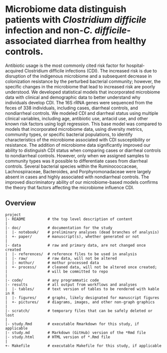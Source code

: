 Microbiome data distinguish patients with *Clostridium difficile* infection and non-*C. difficile*-associated diarrhea from healthy controls.
=======

Antibiotic usage is the most commonly cited risk factor for hospital-acquired Clostridium difficile infections (CDI). The increased risk is due to disruption of the indigenous microbiome and a subsequent decrease in colonization resistance by the perturbed bacterial community; however, the specific changes in the microbiome that lead to increased risk are poorly understood. We developed statistical models that incorporated microbiome data with clinical and demographic data to better understand why individuals develop CDI. The 16S rRNA genes were sequenced from the feces of 338 individuals, including cases, diarrheal controls, and nondiarrheal controls. We modeled CDI and diarrheal status using multiple clinical variables, including age, antibiotic use, antacid use, and other known risk factors using logit regression. This base model was compared to models that incorporated microbiome data, using diversity metrics, community types, or specific bacterial populations, to identify characteristics of the microbiome associated with CDI susceptibility or resistance. The addition of microbiome data significantly improved our ability to distinguish CDI status when comparing cases or diarrheal controls to nondiarrheal controls. However, only when we assigned samples to community types was it possible to differentiate cases from diarrheal controls. Several bacterial species within the Ruminococcaceae, Lachnospiraceae, Bacteroides, and Porphyromonadaceae were largely absent in cases and highly associated with nondiarrheal controls. The improved discriminatory ability of our microbiome-based models confirms the theory that factors affecting the microbiome influence CDI.




Overview
--------

    project
    |- README          # the top level description of content
    |
    |- doc/            # documentation for the study
    |  |- notebook/    # preliminary analyses (dead branches of analysis)
    |  +- paper/       # manuscript(s), whether generated or not
    |
    |- data            # raw and primary data, are not changed once created
    |  |- references/  # reference files to be used in analysis
    |  |- raw/         # raw data, will not be altered
    |  |- mothur/      # mothur processed data
    |  +- process/     # cleaned data, will not be altered once created;
    |                  # will be committed to repo
    |
    |- code/           # any programmatic code
    |- results         # all output from workflows and analyses
    |  |- tables/      # text version of tables to be rendered with kable in R
    |  |- figures/     # graphs, likely designated for manuscript figures
    |  +- pictures/    # diagrams, images, and other non-graph graphics
    |
    |- scratch/        # temporary files that can be safely deleted or lost
    |
    |- study.Rmd       # executable Rmarkdown for this study, if applicable
    |- study.md        # Markdown (GitHub) version of the *Rmd file
    |- study.html      # HTML version of *.Rmd file
    |
    +- Makefile        # executable Makefile for this study, if applicable
